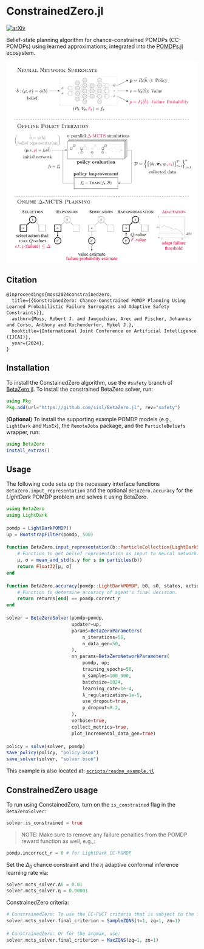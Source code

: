 # ConstrainedZero.jl

[![arXiv](https://img.shields.io/badge/arXiv-2405.00644-b31b1b.svg)](https://arxiv.org/abs/2405.00644)

Belief-state planning algorithm for chance-constrained POMDPs (CC-POMDPs) using learned approximations; integrated into the [POMDPs.jl](https://github.com/JuliaPOMDP/POMDPs.jl) ecosystem.

<!-- ![light mode](/media/constrainedzero.svg#gh-light-mode-only) -->
<!-- ![dark mode](/media/constrainedzero-dark.svg#gh-dark-mode-only) -->

<p align="center">
    <img src="./media/constrainedzero.svg">
</p>


## Citation
```
@inproceedings{moss2024constrainedzero,
  title={{ConstrainedZero: Chance-Constrained POMDP Planning Using Learned Probabilistic Failure Surrogates and Adaptive Safety Constraints}},
  author={Moss, Robert J. and Jamgochian, Arec and Fischer, Johannes and Corso, Anthony and Kochenderfer, Mykel J.},
  booktitle={International Joint Conference on Artificial Intelligence (IJCAI)},
  year={2024},
}
```

## Installation
To install the ConstainedZero algorithm, use the `#safety` branch of [BetaZero.jl](https://github.com/sisl/BetaZero.jl/tree/safety). To install the constrained BetaZero solver, run:

```julia
using Pkg
Pkg.add(url="https://github.com/sisl/BetaZero.jl", rev="safety")
```

(**Optional**) To install the supporting example POMDP models (e.g., `LightDark` and `MinEx`), the `RemoteJobs` package, and the `ParticleBeliefs` wrapper, run:
```julia
using BetaZero
install_extras()
```


## Usage

The following code sets up the necessary interface functions `BetaZero.input_representation` and the optional `BetaZero.accuracy` for the _LightDark_ POMDP problem and solves it using BetaZero.

```julia
using BetaZero
using LightDark

pomdp = LightDarkPOMDP()
up = BootstrapFilter(pomdp, 500)

function BetaZero.input_representation(b::ParticleCollection{LightDarkState})
    # Function to get belief representation as input to neural network.
    μ, σ = mean_and_std(s.y for s in particles(b))
    return Float32[μ, σ]
end

function BetaZero.accuracy(pomdp::LightDarkPOMDP, b0, s0, states, actions, returns)
    # Function to determine accuracy of agent's final decision.
    return returns[end] == pomdp.correct_r
end

solver = BetaZeroSolver(pomdp=pomdp,
                        updater=up,
                        params=BetaZeroParameters(
                            n_iterations=50,
                            n_data_gen=50,
                        ),
                        nn_params=BetaZeroNetworkParameters(
                            pomdp, up;
                            training_epochs=50,
                            n_samples=100_000,
                            batchsize=1024,
                            learning_rate=1e-4,
                            λ_regularization=1e-5,
                            use_dropout=true,
                            p_dropout=0.2,
                        ),
                        verbose=true,
                        collect_metrics=true,
                        plot_incremental_data_gen=true)

policy = solve(solver, pomdp)
save_policy(policy, "policy.bson")
save_solver(solver, "solver.bson")
```
This example is also located at: [`scripts/readme_example.jl`](https://github.com/sisl/BetaZero.jl/blob/main/scripts/readme_example.jl)

## ConstrainedZero usage
To run using ConstainedZero, turn on the `is_constrained` flag in the `BetaZeroSolver`:
```julia
solver.is_constrained = true
```
> NOTE: Make sure to remove any failure penalties from the POMDP reward function as well, e.g.,:
```julia
pomdp.incorrect_r = 0 # for LightDark CC-POMDP
```

Set the $\Delta_0$ chance constraint and the $\eta$ adaptive conformal inference learning rate via:
```julia
solver.mcts_solver.Δ0 = 0.01
solver.mcts_solver.η = 0.00001
```

ConstrainedZero criteria:
```julia
# ConstrainedZero: To use the CC-PUCT criteria that is subject to the failure probability threshold, use:
solver.mcts_solver.final_criterion = SampleZQNS(τ=1, zq=1, zn=1)

# ConstrainedZero: Or for the argmax, use:
solver.mcts_solver.final_criterion = MaxZQNS(zq=1, zn=1)
```
